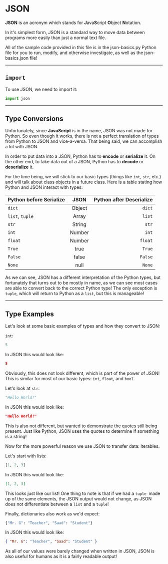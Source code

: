# JSON

**JSON** is an acronym which stands for **J**ava**S**cript **O**bject **N**otation.

In it's simplest form, JSON is a standard way to move data between programs more easily than just a normal text file.

All of the sample code provided in this file is in the json-basics.py Python file for you to run, modify, and otherwise investigate, as well as the json-basics.json file!

---

## `import`

To use JSON, we need to import it:

```python
import json
```

---

## Type Conversions

Unfortunately, since **JavaScript** is in the name, JSON was not made for Python. So even though it works, there is not a perfect translation of types from Python to JSON and vice-a-versa. That being said, we can accomplish a lot with JSON.

In order to put data into a JSON, Python has to **encode** or **serialize** it. On the other end, to take data out of a JSON, Python has to **decode** or **deserialize** it.

For the time being, we will stick to our basic types (things like `int`, `str`, etc.) and will talk about class objects in a future class. Here is a table stating how Python and JSON interact with types:

| Python before Serialize |  JSON  | Python after Deserialize |
| ----------------------- | :----: | -----------------------: |
| `dict`                  | Object |                   `dict` |
| `list`, `tuple`         | Array  |                   `list` |
| `str`                   | String |                    `str` |
| `int`                   | Number |                    `int` |
| `float`                 | Number |                  `float` |
| `True`                  |  true  |                   `True` |
| `False`                 | false  |                  `False` |
| `None`                  |  null  |                   `None` |

As we can see, JSON has a different interpretation of the Python types, but fortunately that turns out to be mostly in name, as we can see most cases are able to convert back to the correct Python type! The only exception is `tuple`, which will return to Python as a `list`, but this is manageable!

---

## Type Examples

Let's look at some basic examples of types and how they convert to JSON:

`int`:

```python
5
```

In JSON this would look like:

```json
5
```

Obviously, this does not look different, which is part of the power of JSON! This is similar for most of our basic types: `int`, `float`, and `bool`.

Let's look at `str`:

```python
"Hello World!"
```

In JSON this would look like:

```json
"Hello World!"
```

This is also not different, but wanted to demonstrate the quotes still being present. Just like Python, JSON uses the quotes to determine if something is a string!

Now for the more powerful reason we use JSON to transfer data: iterables.

Let's start with lists:

```python
[1, 2, 3]
```

In JSON this would look like:

```json
[1, 2, 3]
```

This looks just like our list! One thing to note is that if we had a `tuple `made up of the same elements, the JSON output would not change, as JSON does not differentiate between a `list` and a `tuple`!

Finally, dictionaries also work as we'd expect:

```python
{"Mr. G": "Teacher", "Saad": "Student"}
```

In JSON this would look like:

```json
{ "Mr. G": "Teacher", "Saad": "Student" }
```

As all of our values were barely changed when written in JSON, JSON is also useful for humans as it is a fairly readable output!
